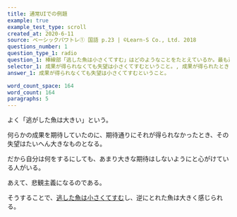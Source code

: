 ```yaml
---
title: 通常UIでの例題
example: true
example_test_type: scroll
created_at: 2020-6-11
source: ベーシックパワトレ① 国語 p.23 | ©Learn-S Co., Ltd. 2018
questions_number: 1
question_type_1: radio
question_1: 棒線部「逃した魚は小さくてすむ」はどのようなことをたとえているか。最も適当なものを以下から一つ選んでください。
selector_1: 成果が得られなくても失望は小さくてすむということ。, 成果が得られたときの喜びが少ないということ。, 成果が得られたときの喜びも大きくなるということ。, 成果が得られなかったときの失望が大きいということ。
answer_1: 成果が得られなくても失望は小さくてすむということ。

word_count_space: 164
word_count: 164
paragraphs: 5
---
```


よく「逃がした魚は大きい」という。

何らかの成果を期待していたのに、期待通りにそれが得られなかったとき、その失望はたいへん大きなものとなる。

だから自分は何をするにしても、あまり大きな期待はしないようにと心がけている人がいる。

あえて、悲観主義になるのである。

そうすることで、<u>逃した魚は小さくてすむ</u>し、逆にとれた魚は大きく感じられる。
